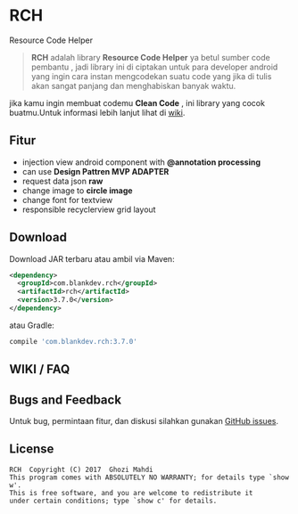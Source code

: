 # RCH
Resource Code Helper

> **RCH** adalah library **Resource Code Helper** ya betul sumber code pembantu , jadi library ini di ciptakan untuk para developer android yang ingin cara instan mengcodekan suatu code yang jika di tulis akan sangat panjang dan menghabiskan banyak waktu.

jika kamu ingin membuat codemu **Clean Code** , ini library yang cocok buatmu.Untuk informasi lebih lanjut lihat di [wiki][1].

## Fitur

- injection view android component with **@annotation processing** 
- can use **Design Pattren MVP ADAPTER**
- request data json **raw**
- change image to **circle image**
- change font for textview
- responsible recyclerview grid layout

Download
--------

Download JAR terbaru atau ambil via Maven:
```xml
<dependency>
  <groupId>com.blankdev.rch</groupId>
  <artifactId>rch</artifactId>
  <version>3.7.0</version>
</dependency>
```
atau Gradle:
```groovy
compile 'com.blankdev.rch:3.7.0'
```

WIKI / FAQ
----------

Bugs and Feedback
-----------------

Untuk bug, permintaan fitur, dan diskusi silahkan gunakan [GitHub issues][0].

License
-------

    RCH  Copyright (C) 2017  Ghozi Mahdi
    This program comes with ABSOLUTELY NO WARRANTY; for details type `show w'.
    This is free software, and you are welcome to redistribute it
    under certain conditions; type `show c' for details.

[0]: https://github.com/ghozimahdi/RCH/issues
[1]: https://github.com/ghozimahdi/RCH/wiki

[2]: https://github.com/ghozimahdi/RCH/wiki/Injection-view-android-component-with-annotation-processing
[3]: https://github.com/ghozimahdi/RCH/wiki/circle-image
[4]: https://github.com/ghozimahdi/RCH/wiki/mvp-adapter
[5]: https://github.com/ghozimahdi/RCH/wiki/json-raw
[6]: https://github.com/ghozimahdi/RCH/wiki/responsible-recyclerview-grid-layout
